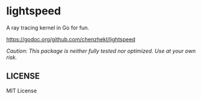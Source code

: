 # lightspeed

A ray tracing kernel in Go for fun.

https://godoc.org/github.com/chenzhekl/lightspeed

_Caution: This package is neither fully tested nor optimized. Use at your own risk._

## LICENSE

MIT License
